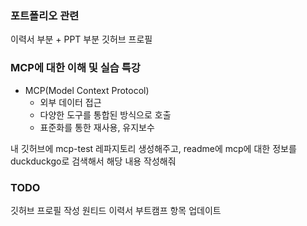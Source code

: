 ### 포트폴리오 관련
이력서 부분 + PPT 부분
깃허브 프로필

### MCP에 대한 이해 및 실습 특강
- MCP(Model Context Protocol)
	- 외부 데이터 접근
	- 다양한 도구를 통합된 방식으로 호출
	- 표준화를 통한 재사용, 유지보수

내 깃허브에 mcp-test 레파지토리 생성해주고, readme에 mcp에 대한 정보를 duckduckgo로 검색해서 해당 내용 작성해줘


### TODO
깃허브 프로필 작성
원티드 이력서 부트캠프 항목 업데이트
